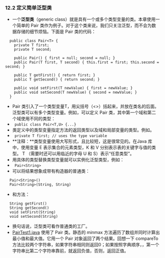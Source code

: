 ### 12.2 定义简单泛型类
- 一个**泛型类**（generic class）就是具有一个或多个类型变量的类。本章使用一个简单的 Pair 类作为例子。对于这个类来说，我们只关注泛型，而不会为数据存储的细节烦恼。下面是 Pair 类的代码：
```
  public class Pair<T> {
    private T first;
    private T second;
    
    public Pair() { first = null; second = null; }
    public Pair(T first, T second) { this.first = first; this.second = second; }
    
    public T getFirst() { return first; }
    public T getSecond() { return second; }
    
    public void setFirst(T newValue) { first = newValue; }
    public void setSecond(T newValue) { second = newValue; }
  }
```
- Pair 类引入了一个类型变量T，用尖括号（<>）括起来，并放在类名的后面。泛型类可以有多个类型变量。例如，可以定义 Pair 类，其中第一个域和第二个域使用不同的类型：
- ` public class Pair<T,U> {...}`
- 类定义中的类型变量指定方法的返回类型以及域和局部变量的类型。例如。
- ` private T first; // uses the type variable`
- **注释：**类型变量使用大写形式，且比较短，这是很常见的。在Java 库中，使用变量 E 表示集合的元素类型，K 和 V 分别表示表的关键字与值的类型。 T （需要时还可以用临近的字母 U 和 S）表示“任意类型”。
- 用具体的类型替换类型变量就可以实例化泛型类型，例如：
- ` Pair<String>`
- 可以将结果想象成带有构造器的普通类：
```
  Pair<String>()
  Pair<String>(String, String)
```
- 和方法：
```
  String getFirst()
  String getSecond()
  void setFirst(String)
  void setSecond(String)
```
- 换句话说，泛型类可看作普通类的工厂。
- [PairTest1.java](https://github.com/lu666666/notebooks/blob/master/CoreJavaVolume-I/v1ch12/pair1/PairTest1.java) 使用了 Pair 类。静态的 minmax 方法遍历了数组并同时计算出最小值和最大值。它用一个 Pair 对象返回了两个结果。回想一下 compareTo 方法比较两个字符串，如果字符串相同则返回0；如果按照字典顺序，，第一个字符串比第二个字符串靠前，就返回负值，否则，返回正值。
